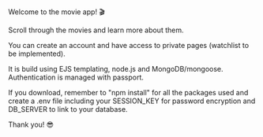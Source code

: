 Welcome to the movie app! 🎬

Scroll through the movies and learn more about them.

You can create an account and have access to private pages (watchlist to be implemented).

It is build using EJS templating, node.js and MongoDB/mongoose.
Authentication is managed with passport.

If you download, remember to "npm install" for all the packages used and create a .env file including your SESSION_KEY for password encryption and DB_SERVER to link to your database.

Thank you! 😎